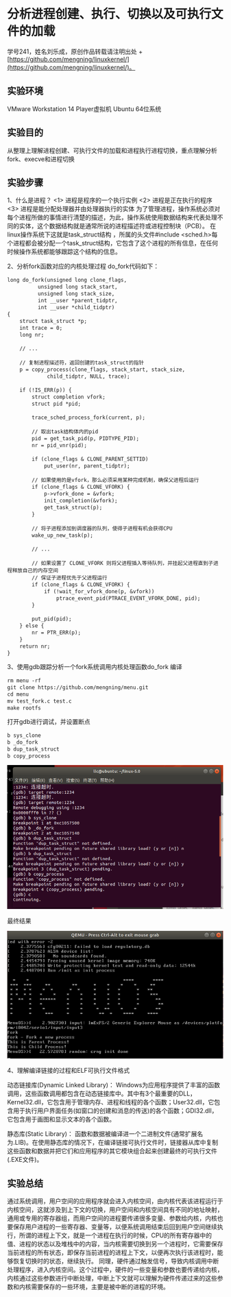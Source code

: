 # 分析进程创建、执行、切换以及可执行文件的加载
学号241，姓名刘乐成，原创作品转载请注明出处 + [https://github.com/mengning/linuxkernel/](https://github.com/mengning/linuxkernel/)。

## 实验环境

VMware Workstation 14 Player虚拟机
Ubuntu 64位系统

## 实验目的

从整理上理解进程创建、可执行文件的加载和进程执行进程切换，重点理解分析fork、execve和进程切换

## 实验步骤

1、什么是进程？
<1> 进程是程序的一个执行实例
<2> 进程是正在执行的程序
<3> 进程是能分配处理器并由处理器执行的实体
为了管理进程，操作系统必须对每个进程所做的事情进行清楚的描述，为此，操作系统使用数据结构来代表处理不同的实体，这个数据结构就是通常所说的进程描述符或进程控制块（PCB）。
在linux操作系统下这就是task_struct结构 ，所属的头文件#include <sched.h>每个进程都会被分配一个task_struct结构，它包含了这个进程的所有信息，在任何时候操作系统都能够跟踪这个结构的信息。

2、分析fork函数对应的内核处理过程
do_fork代码如下：
```
long do_fork(unsigned long clone_flags,
          unsigned long stack_start,
          unsigned long stack_size,
          int __user *parent_tidptr,
          int __user *child_tidptr)
{
    struct task_struct *p;
    int trace = 0;
    long nr;

    // ...

    // 复制进程描述符，返回创建的task_struct的指针
    p = copy_process(clone_flags, stack_start, stack_size,
             child_tidptr, NULL, trace);

    if (!IS_ERR(p)) {
        struct completion vfork;
        struct pid *pid;

        trace_sched_process_fork(current, p);

        // 取出task结构体内的pid
        pid = get_task_pid(p, PIDTYPE_PID);
        nr = pid_vnr(pid);

        if (clone_flags & CLONE_PARENT_SETTID)
            put_user(nr, parent_tidptr);

        // 如果使用的是vfork，那么必须采用某种完成机制，确保父进程后运行
        if (clone_flags & CLONE_VFORK) {
            p->vfork_done = &vfork;
            init_completion(&vfork);
            get_task_struct(p);
        }

        // 将子进程添加到调度器的队列，使得子进程有机会获得CPU
        wake_up_new_task(p);

        // ...

        // 如果设置了 CLONE_VFORK 则将父进程插入等待队列，并挂起父进程直到子进程释放自己的内存空间
        // 保证子进程优先于父进程运行
        if (clone_flags & CLONE_VFORK) {
            if (!wait_for_vfork_done(p, &vfork))
                ptrace_event_pid(PTRACE_EVENT_VFORK_DONE, pid);
        }

        put_pid(pid);
    } else {
        nr = PTR_ERR(p);
    }
    return nr;
}
```

3、使用gdb跟踪分析一个fork系统调用内核处理函数do_fork
编译
```
rm menu -rf
git clone https://github.com/mengning/menu.git
cd menu
mv test_fork.c test.c
make rootfs
```
打开gdb进行调试，并设置断点

```
b sys_clone
b _do_fork
b dup_task_struct
b copy_process
```
![设置](https://github.com/llc1024/process/blob/master/TIM%E6%88%AA%E5%9B%BE20190325213513.png)

最终结果

![结果](https://github.com/llc1024/process/blob/master/TIM%E6%88%AA%E5%9B%BE20190325214134.png)

4、理解编译链接的过程和ELF可执行文件格式

动态链接库(Dynamic Linked Library)：
Windows为应用程序提供了丰富的函数调用，这些函数调用都包含在动态链接库中。其中有3个最重要的DLL，Kernel32.dll，它包含用于管理内存、进程和线程的各个函数；User32.dll，它包含用于执行用户界面任务(如窗口的创建和消息的传送)的各个函数；GDI32.dll，它包含用于画图和显示文本的各个函数。

静态库(Static Library)：
函数和数据被编译进一个二进制文件(通常扩展名为.LIB)。在使用静态库的情况下，在编译链接可执行文件时，链接器从库中复制这些函数和数据并把它们和应用程序的其它模块组合起来创建最终的可执行文件(.EXE文件)。

## 实验总结
通过系统调用，用户空间的应用程序就会进入内核空间，由内核代表该进程运行于内核空间，这就涉及到上下文的切换，用户空间和内核空间具有不同的地址映射，通用或专用的寄存器组，而用户空间的进程要传递很多变量、参数给内核，内核也要保存用户进程的一些寄存器、变量等，以便系统调用结束后回到用户空间继续执行，所谓的进程上下文，就是一个进程在执行的时候，CPU的所有寄存器中的值、进程的状态以及堆栈中的内容，当内核需要切换到另一个进程时，它需要保存当前进程的所有状态，即保存当前进程的进程上下文，以便再次执行该进程时，能够恢复切换时的状态，继续执行。
同理，硬件通过触发信号，导致内核调用中断处理程序，进入内核空间。这个过程中，硬件的一些变量和参数也要传递给内核，内核通过这些参数进行中断处理，中断上下文就可以理解为硬件传递过来的这些参数和内核需要保存的一些环境，主要是被中断的进程的环境。
